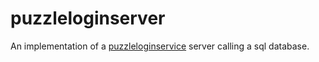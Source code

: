 # puzzleloginserver

An implementation of a [puzzleloginservice](https://github.com/dvaumoron/puzzleloginservice) server calling a sql database.
